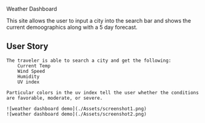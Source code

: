 Weather Dashboard

This site allows the user to input a city into the search bar and shows the current demoographics along with a 5 day forecast.

## User Story

```
The traveler is able to search a city and get the following:
    Current Temp
    Wind Speed
    Humidity
    UV index

Particular colors in the uv index tell the user whether the conditions are favorable, moderate, or severe. 

![weather dashboard demo](./Assets/screenshot1.png)
![weather dashboard demo](./Assets/screenshot2.png)